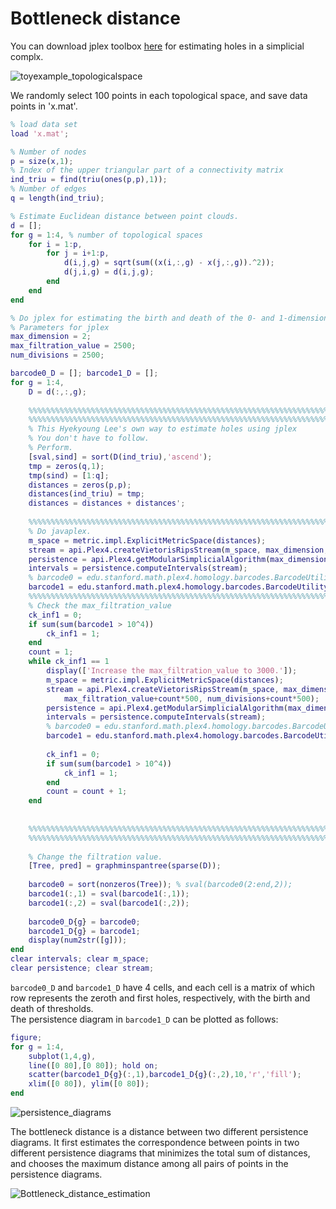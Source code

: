# Bottleneck distance 

You can download jplex toolbox [here](https://www.math.colostate.edu/~adams/jplex/files/PlexMatlabTutorial.pdf) for estimating holes in a simplicial complx. 

![toyexample_topologicalspace](https://user-images.githubusercontent.com/54297018/63508330-b8165580-c514-11e9-98b6-570b28aa84f3.png)

We randomly select 100 points in each topological space, and save data points in 'x.mat'. 

```Matlab 
% load data set 
load 'x.mat'; 

% Number of nodes 
p = size(x,1);
% Index of the upper triangular part of a connectivity matrix 
ind_triu = find(triu(ones(p,p),1));
% Number of edges 
q = length(ind_triu);

% Estimate Euclidean distance between point clouds. 
d = [];
for g = 1:4, % number of topological spaces 
    for i = 1:p,
        for j = i+1:p,
            d(i,j,g) = sqrt(sum((x(i,:,g) - x(j,:,g)).^2));
            d(j,i,g) = d(i,j,g);
        end
    end
end

% Do jplex for estimating the birth and death of the 0- and 1-dimensional holes in four sets of point cloud data 
% Parameters for jplex
max_dimension = 2;
max_filtration_value = 2500;
num_divisions = 2500;

barcode0_D = []; barcode1_D = [];
for g = 1:4, 
    D = d(:,:,g);
    
    %%%%%%%%%%%%%%%%%%%%%%%%%%%%%%%%%%%%%%%%%%%%%%%%%%%%%%%%%%%%%%%%%%%%%%%%%%%%%%%%%%%%%%
    %%%%%%%%%%%%%%%%%%%%%%%%%%%%%%%%%%%%%%%%%%%%%%%%%%%%%%%%%%%%%%%%%%%%%%%%%%%%%%%%%%%%%% 
    % This Hyekyoung Lee's own way to estimate holes using jplex
    % You don't have to follow. 
    % Perform.
    [sval,sind] = sort(D(ind_triu),'ascend');
    tmp = zeros(q,1);
    tmp(sind) = [1:q];
    distances = zeros(p,p);
    distances(ind_triu) = tmp;
    distances = distances + distances';
    
    %%%%%%%%%%%%%%%%%%%%%%%%%%%%%%%%%%%%%%%%%%%%%%%%%%%%%%%%%%%%%%%%%%%%%%%%%%%%%%%%%%%%%%
    % Do javaplex.
    m_space = metric.impl.ExplicitMetricSpace(distances);
    stream = api.Plex4.createVietorisRipsStream(m_space, max_dimension, max_filtration_value, num_divisions);
    persistence = api.Plex4.getModularSimplicialAlgorithm(max_dimension, 2);
    intervals = persistence.computeIntervals(stream);
    % barcode0 = edu.stanford.math.plex4.homology.barcodes.BarcodeUtility.getEndpoints(intervals, 0, 0);
    barcode1 = edu.stanford.math.plex4.homology.barcodes.BarcodeUtility.getEndpoints(intervals, 1, 0);
    %%%%%%%%%%%%%%%%%%%%%%%%%%%%%%%%%%%%%%%%%%%%%%%%%%%%%%%%%%%%%%%%%%%%%%%%%%%%%%%%%%%%%%
    % Check the max_filtration_value
    ck_inf1 = 0;
    if sum(sum(barcode1 > 10^4))
        ck_inf1 = 1;
    end
    count = 1;
    while ck_inf1 == 1
        display(['Increase the max_filtration_value to 3000.']);
        m_space = metric.impl.ExplicitMetricSpace(distances);
        stream = api.Plex4.createVietorisRipsStream(m_space, max_dimension, ...
            max_filtration_value+count*500, num_divisions+count*500);
        persistence = api.Plex4.getModularSimplicialAlgorithm(max_dimension, 2);
        intervals = persistence.computeIntervals(stream);
        % barcode0 = edu.stanford.math.plex4.homology.barcodes.BarcodeUtility.getEndpoints(intervals, 0, 0);
        barcode1 = edu.stanford.math.plex4.homology.barcodes.BarcodeUtility.getEndpoints(intervals, 1, 0);
        
        ck_inf1 = 0;
        if sum(sum(barcode1 > 10^4))
            ck_inf1 = 1;
        end
        count = count + 1;
    end
    
    
    %%%%%%%%%%%%%%%%%%%%%%%%%%%%%%%%%%%%%%%%%%%%%%%%%%%%%%%%%%%%%%%%%%%%%%%%%%%%%%%%%%%%%%
    %%%%%%%%%%%%%%%%%%%%%%%%%%%%%%%%%%%%%%%%%%%%%%%%%%%%%%%%%%%%%%%%%%%%%%%%%%%%%%%%%%%%%% 
    
    % Change the filtration value.
    [Tree, pred] = graphminspantree(sparse(D));
    
    barcode0 = sort(nonzeros(Tree)); % sval(barcode0(2:end,2));
    barcode1(:,1) = sval(barcode1(:,1));
    barcode1(:,2) = sval(barcode1(:,2));
    
    barcode0_D{g} = barcode0;
    barcode1_D{g} = barcode1;
    display(num2str([g]));
end
clear intervals; clear m_space; 
clear persistence; clear stream; 
``` 

`barcode0_D` and `barcode1_D` have 4 cells, and each cell is a matrix of which row represents the zeroth and first holes, respectively, with the birth and death of thresholds.   
The persistence diagram in `barcode1_D` can be plotted as follows: 

```Matlab 
figure; 
for g = 1:4, 
    subplot(1,4,g), 
    line([0 80],[0 80]); hold on;  
    scatter(barcode1_D{g}(:,1),barcode1_D{g}(:,2),10,'r','fill'); 
    xlim([0 80]), ylim([0 80]); 
end
```

![persistence_diagrams](https://user-images.githubusercontent.com/54297018/63508078-2dcdf180-c514-11e9-879d-130d85886942.png)



The bottleneck distance is a distance between two different persistence diagrams. 
It first estimates the correspondence between points in two different persistence diagrams that minimizes the total sum of distances, and chooses the maximum distance among all pairs of points in the persistence diagrams.   

![Bottleneck_distance_estimation](https://user-images.githubusercontent.com/54297018/63508382-d419f700-c514-11e9-8ea8-042ee4820c22.png)

